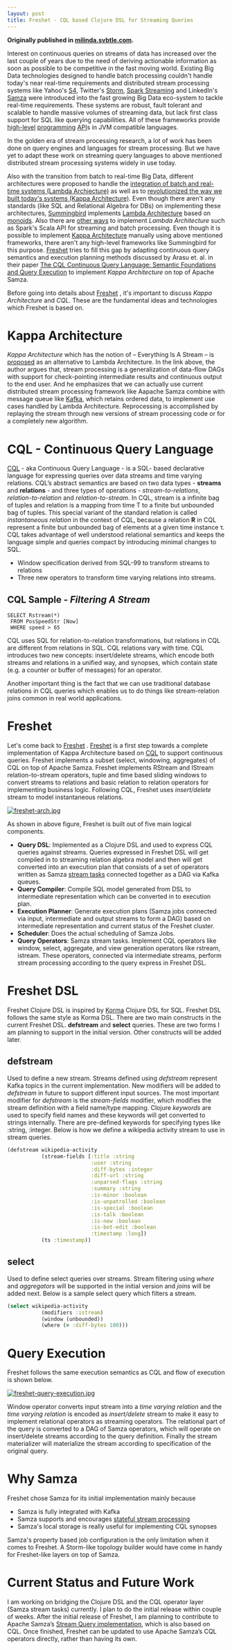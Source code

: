 ```yaml
---
layout: post
title: Freshet - CQL based Clojure DSL for Streaming Queries
---
```


**Originally published in [milinda.svbtle.com](http://milinda.svbtle.com/freshet-cql-based-clojure-dsl-for-streaming-queries).**

Interest on continuous queries on streams of data has increased over the last couple of years due to the need of deriving actionable information as soon as possible to be competitive in the fast moving world. Existing Big Data technologies designed to handle batch processing couldn't handle today's near real-time requirements and distributed stream processing systems like Yahoo's [S4](http://incubator.apache.org/s4/), Twitter's [Storm](https://storm.apache.org/), [Spark Streaming](https://spark.apache.org/streaming/) and LinkedIn's [Samza](http://samza.incubator.apache.org/) were introduced into the fast growing Big Data eco-system to tackle real-time requirements. These systems are robust, fault tolerant and scalable to handle massive volumes of streaming data, but lack first class support for SQL like querying capabilities. All of these frameworks provide [high-level](http://samza.incubator.apache.org/learn/documentation/0.8/api/overview.html) [programming](https://storm.apache.org/documentation/Trident-tutorial.html) [API](https://spark.apache.org/docs/latest/streaming-programming-guide.html)s in JVM compatible languages.

In the golden era of stream processing research, a lot of work has been done on query engines and languages for stream processing. But we have yet to adapt these work on streaming query languages to above mentioned distributed stream processing systems widely in use today.

Also with the transition from batch to real-time Big Data, different architectures were proposed to handle the [integration of batch and real-time systems (Lambda Archiecture)](http://lambda-architecture.net/) as well as to [revolutionized the way we built today's systems (Kappa Architecture)](http://www.kappa-architecture.com/). Even though there aren't any standards (like SQL and Relational Algebra for DBs) on implementing these architectures, [Summingbird](https://github.com/twitter/summingbird) implements [Lambda Architecture](http://lambda-architecture.net/) based on [monoids](http://en.wikipedia.org/wiki/Monoid). Also there are [other ways](http://spark-summit.org/2014/talk/applying-the-lambda-architecture-with-spark) to implement *Lambda Architecture* such as Spark's Scala API for streaming and batch processing. Even though it is possible to implement [Kappa Architecture](http://www.kappa-architecture.com/) manually using above mentioned frameworks, there aren't any high-level frameworks like Summingbird for this purpose. [Freshet](https://github.com/milinda/Freshet) tries to fill this gap by adapting continuous query semantics and execution planning methods discussed by Arasu et. al. in their paper [The CQL Continuous Query Language: Semantic Foundations and Query Execution](https://cs.uwaterloo.ca/~david/cs848/stream-cql.pdf) to implement *Kappa Architecture* on top of Apache Samza.

Before going into details about [Freshet](https://github.com/milinda/Freshet) , it's important to discuss *Kappa Architecture* and *CQL*. These are the fundamental ideas and technologies which Freshet is based on.

# Kappa Architecture

*Kappa Architecture* which has the notion of – Everything Is A Stream – is [proposed](http://radar.oreilly.com/2014/07/questioning-the-lambda-architecture.html) as an alternative to Lambda Architecture. In the link above, the author  argues that, stream processing is a generalization of data-flow DAGs with support for check-pointing intermediate results and continuous output to the end user. And he emphasizes that we can actually use current distributed stream processing framework like Aapache Samza combine with message queue like [Kafka](http://kafka.apache.org/), which retains ordered data, to implement use cases handled by Lambda Architecture. Reprocessing is accomplished by replaying the stream through new versions of stream processing code or for a completely new algorithm.

# CQL - Continuous Query Language

[CQL](https://cs.uwaterloo.ca/~david/cs848/stream-cql.pdf) - aka Continuous Query Language - is a SQL- based declarative language for expressing queries over data streams and time varying relations. CQL’s abstract semantics are based on two data types - **streams** and **relations** - and three types of operations - *stream-to-relations*, *relation-to-relation* and *relation-to-stream*. In CQL, stream is a infinite bag of tuples and relation is a mapping from time &Tau; to a finite but unbounded bag of tuples. This special variant of the standard relation is called *instantaneous relation* in the context of CQL, because a relation **R** in CQL represent a finite but unbounded bag of elements at a given time instance &tau;. CQL takes advantage of well understood relational semantics and keeps the language simple and queries compact by introducing minimal changes to SQL.

- Window specification derived from SQL-99 to transform streams to relations
- Three new operators to transform time varying relations into streams.

## CQL Sample - *Filtering A Stream*
```
SELECT Rstream(*)
 FROM PosSpeedStr [Now]
 WHERE speed > 65
```
CQL uses SQL for relation-to-relation transformations, but relations in CQL are different from relations in SQL. CQL relations vary with time. CQL introduces two new concepts: insert/delete streams, which encode both streams and relations in a unified way, and synopses, which contain state (e.g. a counter or buffer of messages) for an operator.

Another important thing is the fact that we can use traditional database relations in CQL queries which enables us to do things like stream-relation joins common in real world applications.

# Freshet

Let's come back to [Freshet](https://github.com/milinda/Freshet) . [Freshet](https://github.com/milinda/Freshet)  is a first step towards a complete implementation of Kappa Architecture based on [CQL](https://cs.uwaterloo.ca/~david/cs848/stream-cql.pdf) to support continuous queries. Freshet implements a subset (select, windowing, aggregates) of CQL on top of Apache Samza. Freshet implements RStream and IStream relation-to-stream operators, tuple and time based sliding windows to convert streams to relations and basic relation to relation operators for implementing business logic. Following CQL, Freshet uses *insert/delete* stream to model instantaneous relations.

[![freshet-arch.jpg](https://d23f6h5jpj26xu.cloudfront.net/bzsmth0xzik1jq_small.jpg)](http://img.svbtle.com/bzsmth0xzik1jq.jpg)

As shown in above figure, Freshet is built out of five main logical components.

* **Query DSL**: Implemented as a Clojure DSL and used to express CQL queries against streams. Queries expressed in Freshet DSL will get compiled in to streaming relation algebra model and then will get converted into an execution plan that consists of a set of operators written as Samza [stream tasks](http://samza.incubator.apache.org/learn/documentation/0.8/api/overview.html) connected together as a DAG via Kafka queues.
* **Query Compiler**: Compile SQL model generated from DSL to intermediate representation which can be converted in to execution plan.
* **Execution Planner**: Generate execution plans (Samza jobs connected via input, intermediate and output streams to form a DAG) based on intermediate representation and current status of the Freshet cluster.
* **Scheduler**: Does the actual scheduling of Samza Jobs.
* **Query Operators**: Samza stream tasks. Implement
CQL operators like window, select, aggregate, and view generation operators like rstream, istream. These operators, connected via intermediate streams, perform stream processing according to the query express in Freshet DSL.

# Freshet DSL

Freshet Clojure DSL is inspired by [Korma](http://sqlkorma.com/) Clojure DSL for SQL. Freshet DSL follows the same style as Korma DSL. There are two main constructs in the current Freshet DSL. **defstream** and **select** queries. These are two forms I am planning to support in the initial version. Other constructs will be added later.

## defstream

Used to define a new stream. Streams defined using *defstream* represent Kafka topics in the current implementation. New modifiers will be added to *defstream* in future to support different input sources. The most important modifier for *defstream* is the *stream-fields* modifier, which modifies the stream definition with a field name/type mapping. Clojure *keywords* are used to specify field names and these keywords will get converted to strings internally. There are pre-defined keywords for specifying types like :string, :integer. Below is how we define a wikipedia activity stream to use in stream queries.

```clojure
(defstream wikipedia-activity
           (stream-fields [:title :string
                           :user :string
                           :diff-bytes :integer
                           :diff-url :string
                           :unparsed-flags :string
                           :summary :string
                           :is-minor :boolean
                           :is-unpatrolled :boolean
                           :is-special :boolean
                           :is-talk :boolean
                           :is-new :boolean
                           :is-bot-edit :boolean
                           :timestamp :long])
           (ts :timestamp))
```

## select

Used to define select queries over streams. Stream filtering using *where* and *aggregators* will be supported in the initial version and *joins* will be added next. Below is a sample select query which filters a stream.

```clojure
(select wikipedia-activity
           (modifiers :istream)
           (window (unbounded))
           (where (> :diff-bytes 100)))
```

# Query Execution

Freshet follows the same execution semantics as CQL and flow of execution is shown below.

[![freshet-query-execution.jpg](https://d23f6h5jpj26xu.cloudfront.net/csdnd7s46rbvq_small.jpg)](http://img.svbtle.com/csdnd7s46rbvq.jpg)

Window operator converts input stream into a *time varying relation* and the *time varying relation* is encoded as *insert/delete* stream to make it easy to implement relational operators as streaming operators. The relational part of the query is converted to a DAG of Samza operators, which will operate on insert/delete streams according to the query definition. Finally the stream materializer will materialize the stream according to specification of the original query.

# Why Samza

Freshet chose Samza for its initial implementation mainly because

* Samza is fully integrated with Kafka
* Samza supports and encourages [stateful stream processing](http://samza.incubator.apache.org/learn/documentation/0.8/container/state-management.html)
* Samza's local storage is really useful for implementing CQL synopses

Samza's property based job configuration is the only limitation when it comes to Freshet. A Storm-like topology builder would have come in handy for Freshet-like layers on top of Samza.

# Current Status and Future Work

I am working on bridging the Clojure DSL and the CQL operator layer (Samza stream tasks) currently. I plan to do the initial release within couple of weeks. After the initial release of Freshet, I am planning to contribute to Apache Samza’s [Stream Query implementation](https://issues.apache.org/jira/browse/SAMZA-390), which is also based on CQL. Once finished, Freshet can be updated to use Apache Samza’s CQL operators directly, rather than having its own.
